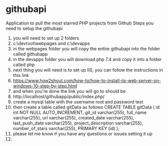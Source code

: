 # githubapi
Application to pull the most starred PHP projects from Github
Steps you need to setup the githubapi
1. you will need to set up 2 folders 
2. c:\devroot\webpages and c:\devapps
3. in the webpages folder you will copy the entire githubapi into the folder called githubapp
4. in the devapps folder you will download php 7.4 and copy it into a folder called php
5. next thing you will need is to set up IIS, you can follow the instructions in this link
6. https://www.how2shout.com/how-to/how-to-install-iis-web-server-on-windows-10-step-by-step.html
7. and when you're done the link you will go to should be 
8. http://localhost/githubapp/public/index.php/
9. create a mysql table with the username root and password test 
10. then create a table called gitData as follows
    CREATE TABLE gitData (
    id int NOT NULL AUTO_INCREMENT,
    git_id varchar(255),
    full_name varchar(255),
    url varchar(255),
    created_date varchar(255),
    last_push_date varchar(255),
    project_description varchar(255),
    number_of_stars varchar(255),
    PRIMARY KEY (id)
    );
12. please let me know if you have any questions or issues setting it up
13. 